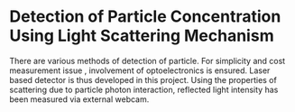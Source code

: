 # Detection of Particle Concentration Using Light Scattering Mechanism

There are various methods of detection of particle. For simplicity and cost measurement issue , involvement of optoelectronics is ensured. Laser based detector is thus developed in this project. Using the properties of
scattering due to particle photon interaction, reflected light intensity has been measured via external webcam.

